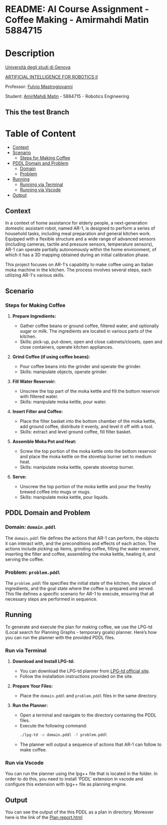 # README: AI Course Assignment - Coffee Making - Amirmahdi Matin 5884715
# Description
[Università degli studi di Genova](https://unige.it/en/ "University of Genova")

[ARTIFICIAL INTELLIGENCE FOR ROBOTICS II](https://corsi.unige.it/en/off.f/2023/ins/66544)

Professor: [Fulvio Mastrogiovanni](fulvio.mastrogiovanni@unige.it "Fulvio Mastrogiovanni")

Student: [AmirMahdi Matin](https://github.com/amirmat98 "AmirMahdi Matin")  - 5884715 - Robotics Engineering

## This the test Branch

# Table of Content
- [Context](#Context)
- [Scenario](#Scenario)
   - [Steps for Making Coffee](#steps-for-making-coffee)
- [PDDL Domain and Problem](#pddl-domain-and-problem)
   - [Domain](#Domain)
   - [Problem](#Problem)
- [Running](#Running)
   - [Running via Terminal](#Running-via-Terminal)
   - [Running via Vscode](#Running-via-Vscode)
- [Output](#Output)

## Context

In a context of home assistance for elderly people, a next-generation domestic assistant robot, named AR-1, is designed to perform a series of household tasks, including meal preparation and general kitchen work. Equipped with a flexible structure and a wide range of advanced sensors (including cameras, tactile and pressure sensors, temperature sensors), AR-1 can operate partially autonomously within the home environment, of which it has a 3D mapping obtained during an initial calibration phase.

This project focuses on AR-1's capability to make coffee using an Italian moka machine in the kitchen. The process involves several steps, each utilizing AR-1's various skills.

## Scenario

### Steps for Making Coffee

1. **Prepare Ingredients:** 
   - Gather coffee beans or ground coffee, filtered water, and optionally sugar or milk. The ingredients are located in various parts of the kitchen.
   - Skills: pick-up, put-down, open and close cabinets/closets, open and close containers, operate kitchen appliances.

2. **Grind Coffee (if using coffee beans):**
   - Pour coffee beans into the grinder and operate the grinder.
   - Skills: manipulate objects, operate grinder.

3. **Fill Water Reservoir:**
   - Unscrew the top part of the moka kettle and fill the bottom reservoir with filtered water.
   - Skills: manipulate moka kettle, pour water.

4. **Insert Filter and Coffee:**
   - Place the filter basket into the bottom chamber of the moka kettle, add ground coffee, distribute it evenly, and level it off with a tool.
   - Skills: extract and level ground coffee, fill filter basket.

5. **Assemble Moka Pot and Heat:**
   - Screw the top portion of the moka kettle onto the bottom reservoir and place the moka kettle on the stovetop burner set to medium heat.
   - Skills: manipulate moka kettle, operate stovetop burner.

6. **Serve:**
   - Unscrew the top portion of the moka kettle and pour the freshly brewed coffee into mugs or mugs.
   - Skills: manipulate moka kettle, pour liquids.

## PDDL Domain and Problem

### Domain: `domain.pddl`

The `domain.pddl` file defines the actions that AR-1 can perform, the objects it can interact with, and the preconditions and effects of each action. The actions include picking up items, grinding coffee, filling the water reservoir, inserting the filter and coffee, assembling the moka kettle, heating it, and serving the coffee.

### Problem: `problem.pddl`

The `problem.pddl` file specifies the initial state of the kitchen, the place of ingredients, and the goal state where the coffee is prepared and served. This file defines a specific scenario for AR-1 to execute, ensuring that all necessary steps are performed in sequence.

## Running

To generate and execute the plan for making coffee, we use the LPG-td (Local search for Planning Graphs - temporary goals) planner. Here’s how you can run the planner with the provided PDDL files.

### Run via Terminal

1. **Download and Install LPG-td:**
   - You can download the LPG-td planner from [LPG-td official site](http://lpg.unibs.it/).
   - Follow the installation instructions provided on the site.

2. **Prepare Your Files:**
   - Place the `domain.pddl` and `problem.pddl` files in the same directory.

3. **Run the Planner:**
   - Open a terminal and navigate to the directory containing the PDDL files.
   - Execute the following command:
     ```bash
     ./lpg-td -o domain.pddl -f problem.pddl
     ```
   - The planner will output a sequence of actions that AR-1 can follow to make coffee.

### Run via Vscode

You can run the planner using the lpg++ file that is located in the folder. In order to do this, you need to install 'PDDL' extension in vscode and configure this extension with lpg++ file as planning engine.

## Output

You can see the output of the this PDDL as a plan in directory. Moreover here is the link of the [Plan report.html](https://htmlpreview.github.io/?https://github.com/amirmat98/AI2_Assignment1/blob/main/Plan%20report.html)

